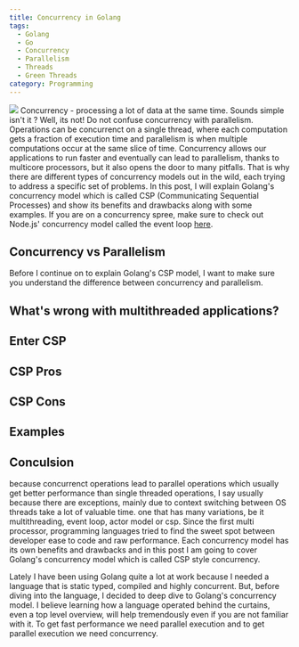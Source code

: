 ```yaml
---
title: Concurrency in Golang
tags:
  - Golang
  - Go
  - Concurrency
  - Parallelism
  - Threads
  - Green Threads
category: Programming
---
```


![](./concurrency.png)
Concurrency - processing a lot of data at the same time. Sounds simple isn't it ? Well, its not! Do not confuse concurrency with parallelism. Operations can be concurrenct on a single thread, where each computation gets a fraction of execution time and parallelism is when multiple computations occur at the same slice of time. Concurrency allows our applications to run faster and eventually can lead to parallelism, thanks to multicore processors, but it also opens the door to many pitfalls. That is why there are different types of concurrency models out in the wild, each trying to address a specific set of problems. In this post, I will explain Golang's concurrency model which is called CSP (Communicating Sequential Processes) and show its benefits and drawbacks along with some examples. If you are on a concurrency spree, make sure to check out Node.js' concurrency model called the event loop [here](/2019/06/09/Node-JS-Event-Loop-0/).


## Concurrency vs Parallelism
Before I continue on to explain Golang's CSP model, I want to make sure you understand the difference between concurrency and parallelism.

## What's wrong with multithreaded applications?

## Enter CSP

## CSP Pros

## CSP Cons

## Examples


## Conculsion

 because concurrenct operations lead to parallel operations which usually get better performance than single threaded operations, I say usually because there are exceptions, mainly due to context switching between OS threads take a lot of valuable time. one that has many variations, be it multithreading, event loop, actor model or csp. Since the first multi processor, programming languages tried to find the sweet spot between developer ease to code and raw performance. Each concurrency model has its own benefits and drawbacks and in this post I am going to cover Golang's concurrency model which is called CSP style concurrency. 


Lately I have been using Golang quite a lot at work because I needed a language that is static typed, compiled and highly concurrent. But, before diving into the language, I decided to deep dive to Golang's concurrency model. I believe learning how a language operated behind the curtains, even a top level overview, will help tremendously even if you are not familiar with it.
To get fast performance we need parallel execution and to get parallel execution we need concurrency.